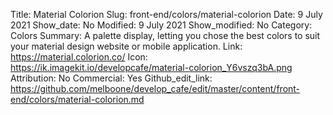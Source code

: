 Title: Material Colorion
Slug: front-end/colors/material-colorion
Date: 9 July 2021
Show_date: No
Modified: 9 July 2021
Show_modified: No
Category: Colors
Summary: A palette display, letting you chose the best colors to suit your material design website or mobile application. 
Link: https://material.colorion.co/
Icon: https://ik.imagekit.io/developcafe/material-colorion_Y6vszq3bA.png
Attribution: No
Commercial: Yes
Github_edit_link: https://github.com/melboone/develop_cafe/edit/master/content/front-end/colors/material-colorion.md

